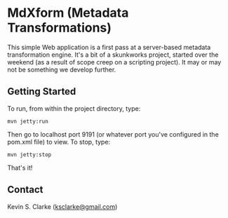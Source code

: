 # MdXform (Metadata Transformations)

This simple Web application is a first pass at a server-based metadata transformation engine.  It's a bit of a skunkworks project, started over the weekend (as a result of scope creep on a scripting project).  It may or may not be something we develop further.

## Getting Started

To run, from within the project directory, type:

    mvn jetty:run
    
Then go to localhost port 9191 (or whatever port you've configured in the pom.xml file) to view.  To stop, type:

    mvn jetty:stop
    
That's it!

## Contact

Kevin S. Clarke (ksclarke@gmail.com)
